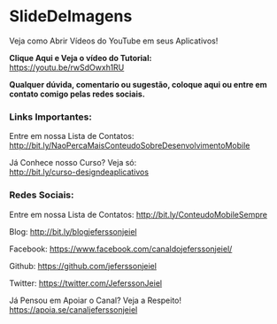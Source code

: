# SlideDeImagens
Veja como Abrir Vídeos do YouTube em seus Aplicativos!

<b>Clique Aqui e Veja o vídeo do Tutorial:</b><br>
https://youtu.be/rwSdOwxh1RU

<b>Qualquer dúvida, comentario ou sugestão, coloque aqui ou entre em<br>contato comigo pelas redes sociais.</b>

<h3>Links Importantes:</h3>

Entre em nossa Lista de Contatos:<br>
http://bit.ly/NaoPercaMaisConteudoSobreDesenvolvimentoMobile

Já Conhece nosso Curso? Veja só:<br>
http://bit.ly/curso-designdeaplicativos

<h3>Redes Sociais:</h3>

Entre em nossa Lista de Contatos:
http://bit.ly/ConteudoMobileSempre

Blog:
http://bit.ly/blogjeferssonjeiel

Facebook:
https://www.facebook.com/canaldojeferssonjeiel/

Github:
https://github.com/jeferssonjeiel

Twitter:
https://twitter.com/JeferssonJeiel

Já Pensou em Apoiar o Canal? Veja a Respeito!
https://apoia.se/canaljeferssonjeiel
